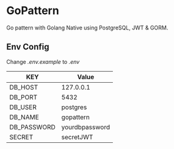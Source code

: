 # GoPattern

Go pattern with Golang Native using PostgreSQL, JWT & GORM.


## Env Config
Change *.env.example* to *.env*

| KEY                       | Value | 
| -----------------------   | ------ 
| DB_HOST                   | 127.0.0.1
| DB_PORT                   | 5432
| DB_USER                   | postgres
| DB_NAME                   | gopattern    
| DB_PASSWORD               | yourdbpassword
| SECRET                    | secretJWT
